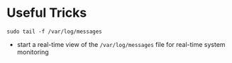 # Useful Tricks
`sudo tail -f /var/log/messages`
* start a real-time view of the `/var/log/messages` file for real-time system monitoring
